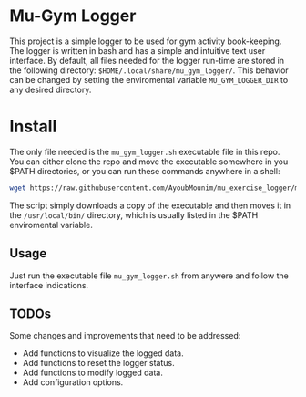 
# Mu-Gym Logger

This project is a simple logger to be used for gym activity book-keeping. The
logger is written in bash and has a simple and intuitive text user interface.
By default, all files needed for the logger run-time are stored in the
following directory: `$HOME/.local/share/mu_gym_logger/`. This behavior can be
changed by setting the enviromental variable `MU_GYM_LOGGER_DIR` to any desired
directory.

# Install

The only file needed is the `mu_gym_logger.sh` executable file in this repo. You
can either clone the repo and move the executable somewhere in you $PATH
directories, or you can run these commands anywhere in a shell:
```bash
wget https://raw.githubusercontent.com/AyoubMounim/mu_exercise_logger/master/mu_gym_logger.sh; sudo mv ./mu_gym_logger.sh /usr/local/bin/
```
The script simply downloads a copy of the executable and then moves it in the
`/usr/local/bin/` directory, which is usually listed in the $PATH enviromental
variable.

## Usage

Just run the executable file `mu_gym_logger.sh` from anywere and follow the
interface indications.

## TODOs

Some changes and improvements that need to be addressed:

* Add functions to visualize the logged data.
* Add functions to reset the logger status.
* Add functions to modify logged data.
* Add configuration options.

